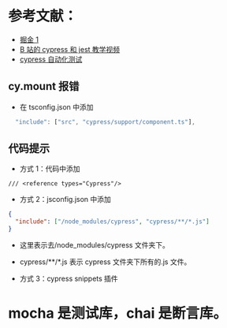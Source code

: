# 参考文献：

- [掘金 1](https://juejin.cn/post/7168022965517287438#heading-7)
- [B 站的 cypress 和 jest 教学视频](https://www.bilibili.com/video/BV1d24y1C7NX/?spm_id_from=333.788&vd_source=59fab4ae7f7b6462cea577f55587fe78)
- [cypress 自动化测试](https://www.bilibili.com/video/BV14r4y1774N/?p=2&spm_id_from=pageDriver&vd_source=59fab4ae7f7b6462cea577f55587fe78)

## cy.mount 报错

- 在 tsconfig.json 中添加

```js
  "include": ["src", "cypress/support/component.ts"],
```

## 代码提示

- 方式 1：代码中添加

```
/// <reference types="Cypress"/>
```

- 方式 2：jsconfig.json 中添加

```json
{
  "include": ["/node_modules/cypress", "cypress/**/*.js"]
}
```

- 这里表示去/node_modules/cypress 文件夹下。
- cypress/\*\*\/\*.js 表示 cypress 文件夹下所有的.js 文件。

- 方式 3：cypress snippets 插件

# mocha 是测试库，chai 是断言库。
